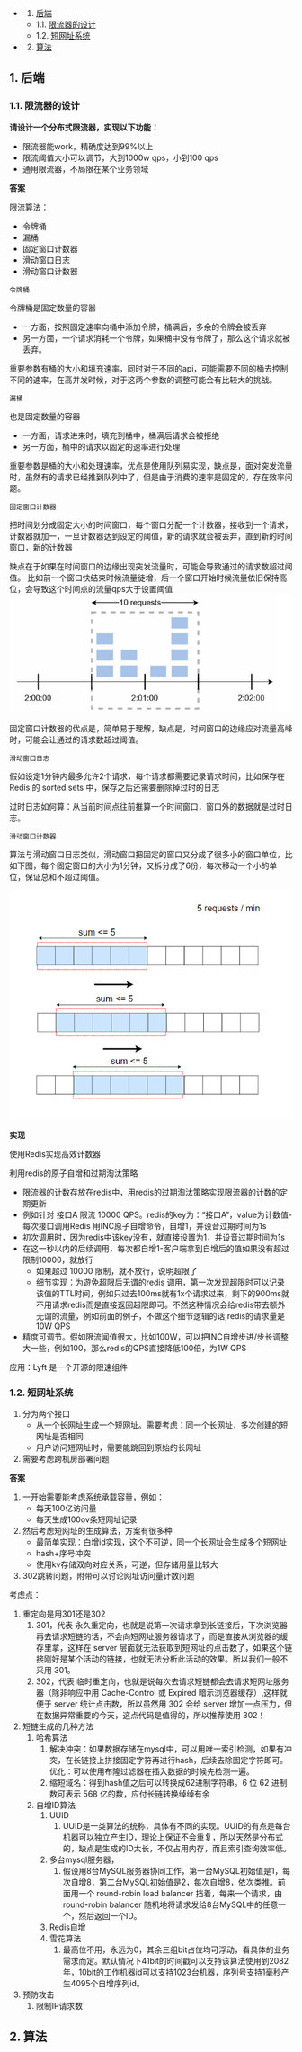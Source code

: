<!-- vscode-markdown-toc -->
* 1. [后端](#)
	* 1.1. [限流器的设计](#-1)
	* 1.2. [短网址系统](#-1)
* 2. [算法](#-1)

<!-- vscode-markdown-toc-config
	numbering=true
	autoSave=true
	/vscode-markdown-toc-config -->
<!-- /vscode-markdown-toc -->

##  1. <a name=''></a>后端
###  1.1. <a name='-1'></a>限流器的设计
**请设计一个分布式限流器，实现以下功能：**
- 限流器能work，精确度达到99%以上
- 限流阈值大小可以调节，大到1000w qps，小到100 qps
- 通用限流器，不局限在某个业务领域

**答案**

限流算法：
  - 令牌桶
  - 漏桶
  - 固定窗口计数器
  - 滑动窗口日志
  - 滑动窗口计数器

`令牌桶`

令牌桶是固定数量的容器
- 一方面，按照固定速率向桶中添加令牌，桶满后，多余的令牌会被丢弃
- 另一方面，一个请求消耗一个令牌，如果桶中没有令牌了，那么这个请求就被丢弃。

重要参数有桶的大小和填充速率，同时对于不同的api，可能需要不同的桶去控制不同的速率，在高并发时候，对于这两个参数的调整可能会有比较大的挑战。

`漏桶`

也是固定数量的容器
- 一方面，请求进来时，填充到桶中，桶满后请求会被拒绝
- 另一方面，桶中的请求以固定的速率进行处理

重要参数是桶的大小和处理速率，优点是使用队列易实现，缺点是，面对突发流量时，虽然有的请求已经推到队列中了，但是由于消费的速率是固定的，存在效率问题。

`固定窗口计数器`

把时间划分成固定大小的时间窗口，每个窗口分配一个计数器，接收到一个请求，计数器就加一，一旦计数器达到设定的阈值，新的请求就会被丢弃，直到新的时间窗口，新的计数器

缺点在于如果在时间窗口的边缘出现突发流量时，可能会导致通过的请求数超过阈值。
比如前一个窗口快结束时候流量徒增，后一个窗口开始时候流量依旧保持高位，会导致这个时间点的流量qps大于设置阈值
![](typora-user-images/2023-09-20-04-08-20.png)

固定窗口计数器的优点是，简单易于理解，缺点是，时间窗口的边缘应对流量高峰时，可能会让通过的请求数超过阈值。

`滑动窗口日志`

假如设定1分钟内最多允许2个请求，每个请求都需要记录请求时间，比如保存在 Redis 的 sorted sets 中，保存之后还需要删除掉过时的日志

过时日志如何算：从当前时间点往前推算一个时间窗口，窗口外的数据就是过时日志。

`滑动窗口计数器`

算法与滑动窗口日志类似，滑动窗口把固定的窗口又分成了很多小的窗口单位，比如下图，每个固定窗口的大小为1分钟，又拆分成了6份，每次移动一个小的单位，保证总和不超过阈值。

![](typora-user-images/2023-09-20-04-13-24.png)


**实现**

使用Redis实现高效计数器

利用redis的原子自增和过期淘汰策略
- 限流器的计数存放在redis中，用redis的过期淘汰策略实现限流器的计数的定期更新
- 例如针对 接口A 限流 10000 QPS。redis的key为：“接口A”，value为计数值-每次接口调用Redis
用INC原子自增命令，自增1，并设音过期时间为1s
- 初次调用时，因为redis中该key没有，就直接设置为1，并设音过期时间为1s
- 在这一秒以内的后续调用，每次都自增1-客户端拿到自增后的值如果没有超过限制10000，就放行
  - 如果超过 10000 限制，就不放行，说明超限了
  - 细节实现：为遊免超限后无谓的redis 调用，第一次发现超限时可以记录该值的TTL时间，例如只过去100ms就有1x个请求过来，剩下的900ms就不用请求redis而是直接返回超限即可。不然这种情况会给redis带去额外无谓的流量，例如前面的例子，不做这个细节逻辑的话,redis的请求量是 10W QPS
- 精度可调节。假如限流闻值很大，比如100W，可以把INC自增步进/步长调整大一些，例如100，那么redis的QPS直接降低100倍，为1W QPS

应用：Lyft 是一个开源的限速组件

###  1.2. <a name='-1'></a>短网址系统
1. 分为两个接口
   - 从一个长网址生成一个短网址。需要考虑：同一个长网址，多次创建的短网址是否相同
   - 用户访问短网址时，需要能跳回到原始的长网址
2. 需要考虑跨机房部署问题

**答案**

1. 一开始需要能考虑系统承载容量，例如：
    - 每天100亿访问量
    - 每天生成100ov条短网址记录
2. 然后考虑短网址的生成算法，方案有很多种
    - 最简单实现：白增id实现，这个不可逆，同一个长网址会生成多个短网址
    - hash+序号冲突
    - 使用kv存储双向对应关系，可逆，但存储用量比较大
3. 302跳转问题，附带可以讨论网址访问量计数问题


考虑点：
1. 重定向是用301还是302
   1. 301，代表 永久重定向，也就是说第一次请求拿到长链接后，下次浏览器再去请求短链的话，不会向短网址服务器请求了，而是直接从浏览器的缓存里拿，这样在 server 层面就无法获取到短网址的点击数了，如果这个链接刚好是某个活动的链接，也就无法分析此活动的效果。所以我们一般不采用 301。
   2. 302，代表 临时重定向，也就是说每次去请求短链都会去请求短网址服务器（除非响应中用 Cache-Control 或 Expired 暗示浏览器缓存）,这样就便于 server 统计点击数，所以虽然用 302 会给 server 增加一点压力，但在数据异常重要的今天，这点代码是值得的，所以推荐使用 302！
2. 短链生成的几种方法
   1. 哈希算法
      1. 解决冲突：如果数据存储在mysql中，可以用唯一索引检测，如果有冲突，在长链接上拼接固定字符再进行hash，后续去除固定字符即可。优化：可以使用布隆过滤器在插入数据的时候先检测一遍。
      2. 缩短域名：得到hash值之后可以转换成62进制字符串。6 位 62 进制数可表示 568 亿的数，应付长链转换绰绰有余
   2. 自增ID算法
      1. UUID
         1. UUID是一类算法的统称，具体有不同的实现。UUID的有点是每台机器可以独立产生ID，理论上保证不会重复，所以天然是分布式的，缺点是生成的ID太长，不仅占用内存，而且索引查询效率低。
      2. 多台mysql服务器，
         1. 假设用8台MySQL服务器协同工作，第一台MySQL初始值是1，每次自增8，第二台MySQL初始值是2，每次自增8，依次类推。前面用一个 round-robin load balancer 挡着，每来一个请求，由 round-robin balancer 随机地将请求发给8台MySQL中的任意一个，然后返回一个ID。
      3. Redis自增
      4. 雪花算法
         1. 最高位不用，永远为0，其余三组bit占位均可浮动，看具体的业务需求而定。默认情况下41bit的时间戳可以支持该算法使用到2082年，10bit的工作机器id可以支持1023台机器，序列号支持1毫秒产生4095个自增序列id。
3. 预防攻击
   1. 限制IP请求数


##  2. <a name='-1'></a>算法